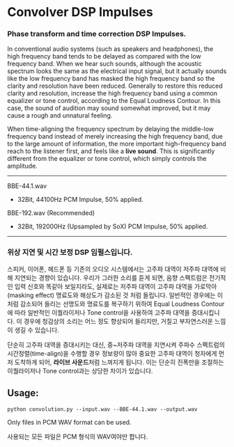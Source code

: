 # Convolver DSP Impulses
### Phase transform and  time correction DSP Impulses.
In conventional audio systems (such as speakers and headphones), the high frequency band tends to be delayed as compared with the low frequency band. When we hear such sounds, although the acoustic spectrum looks the same as the electrical input signal, but it actually sounds like the low frequency band has masked the high frequency band so the clarity and resolution have been reduced. Generally to restore this reduced clarity and resolution, increase the high frequency band using a common equalizer or tone control, according to the Equal Loudness Contour. In this case, the sound of audition may sound somewhat improved, but it may cause a rough and unnatural feeling.

When time-aligning the frequency spectrum by delaying the middle-low frequency band instead of merely increasing the high frequency band, due to the large amount of information, the more important high-frequency band reach to the listener first, and feels like a **live sound**. This is significantly different from the equalizer or tone control, which simply controls the amplitude.

---

BBE-44.1.wav
 - 32Bit, 44100Hz PCM Impulse, 50% applied.
 
BBE-192.wav (Recommended)
 - 32Bit, 192000Hz (Upsampled by SoX) PCM Impulse, 50% applied.
 
 ---
 
### 위상 지연 및 시간 보정 DSP 임펄스입니다.

스피커, 이어폰, 헤드폰 등 기존의 오디오 시스템에서는 고주파 대역이 저주파 대역에 비해 지연되는 경향이 있습니다. 우리가 그러한 소리를 듣게 되면, 음향 스펙트럼은 전기적인 입력 신호와 똑같아 보일지라도, 실제로는 저주파 대역이 고주파 대역을 가로막아(masking effect) 명료도와 해상도가 감소된 것 처럼 들립니다. 일반적인 경우에는 이처럼 감소되어 들리는 선명도와 명료도를 복구하기 위하여 Equal Loudness Contour에 따라 일반적인 이퀄라이저나 Tone control을 사용하여 고주파 대역을 증대시킵니다. 이 경우에 청감상의 소리는 어느 정도 향상되어 들리지만, 거칠고 부자연스러운 느낌이 생길 수 있습니다. 

단순히 고주파 대역을 증대시키는 대신, 중~저주파 대역을 지연시켜 주파수 스펙트럼의 시간정렬(time-align)을 수행할 경우 정보량이 많아 중요한 고주파 대역이 청자에게 먼저 도착하게 되어, **라이브 사운드**처럼 느껴지게 됩니다. 이는 단순히 진폭만을 조절하는 이퀄라이저나 Tone control과는 상당한 차이가 있습니다. 


Usage:
---
`python convolution.py --input.wav --BBE-44.1.wav --output.wav`
 
 
Only files in PCM WAV format can be used.
 
사용되는 모든 파일은 PCM 형식의 WAV여야만 합니다. 
